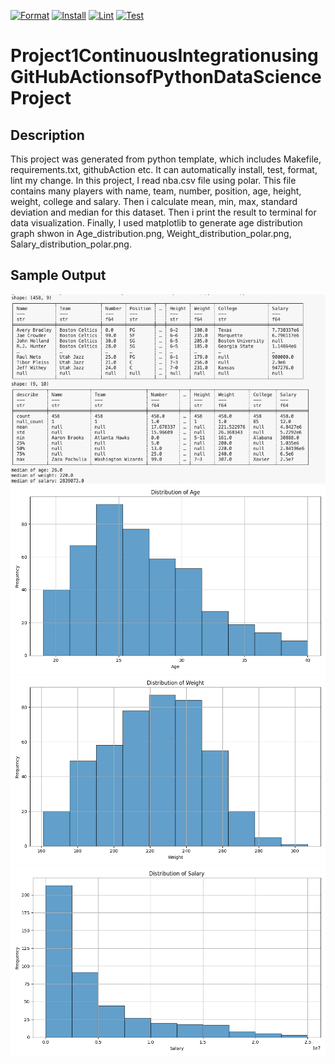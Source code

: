 [![Format](https://github.com/nogibjj/Project1ContinuousIntegrationusingGitHubActionsofPythonDataScienceProject/actions/workflows/format.yml/badge.svg)](https://github.com/nogibjj/Project1ContinuousIntegrationusingGitHubActionsofPythonDataScienceProject/actions/workflows/format.yml)
[![Install](https://github.com/nogibjj/Project1ContinuousIntegrationusingGitHubActionsofPythonDataScienceProject/actions/workflows/install.yml/badge.svg)](https://github.com/nogibjj/Project1ContinuousIntegrationusingGitHubActionsofPythonDataScienceProject/actions/workflows/install.yml)
[![Lint](https://github.com/nogibjj/Project1ContinuousIntegrationusingGitHubActionsofPythonDataScienceProject/actions/workflows/lint.yml/badge.svg)](https://github.com/nogibjj/Project1ContinuousIntegrationusingGitHubActionsofPythonDataScienceProject/actions/workflows/lint.yml)
[![Test](https://github.com/nogibjj/Project1ContinuousIntegrationusingGitHubActionsofPythonDataScienceProject/actions/workflows/test.yml/badge.svg)](https://github.com/nogibjj/Project1ContinuousIntegrationusingGitHubActionsofPythonDataScienceProject/actions/workflows/test.yml)
# Project1ContinuousIntegrationusingGitHubActionsofPythonDataScienceProject
## Description
This project was generated from python template, which includes Makefile, requirements.txt, githubAction etc. It can automatically install, test, format, lint my change.
In this project, I read nba.csv file using polar. This file contains many players with name, team, number, position, age, height, weight, college and salary. Then i calculate mean, min, max, standard deviation and median for this dataset. Then i print the result to terminal for data visualization. Finally, I used matplotlib to generate age distribution graph shwon in Age_distribution.png, Weight_distribution_polar.png, Salary_distribution_polar.png.

## Sample Output
![result](sample.png)
![Age_distribution](Age_distribution_polar.png)
![Weight_distribution](Weight_distribution_polar.png)
![Salary_distribution](Salary_distribution_polar.png)